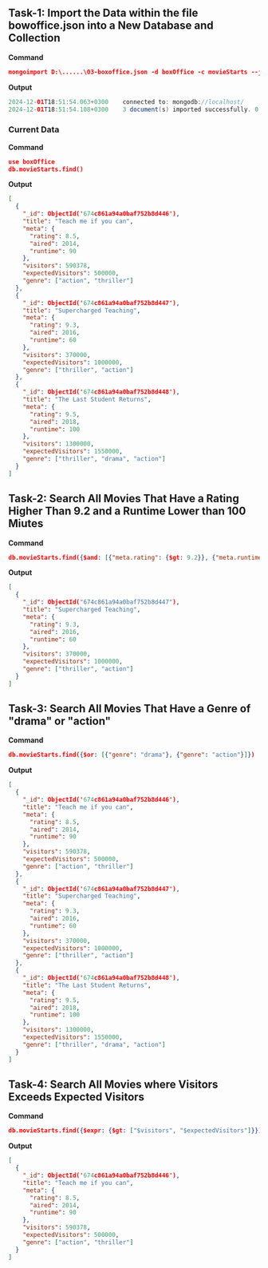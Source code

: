## Task-1: Import the Data within the file bowoffice.json into a New Database and Collection

**Command**
```json
mongoimport D:\......\03-boxoffice.json -d boxOffice -c movieStarts --jsonArray
```
**Output**
```java
2024-12-01T18:51:54.063+0300    connected to: mongodb://localhost/
2024-12-01T18:51:54.108+0300    3 document(s) imported successfully. 0 document(s) failed to import.
```

### Current Data
**Command**

```json
use boxOffice
db.movieStarts.find()
```
**Output**
```json
[
  {
    "_id": ObjectId('674c861a94a0baf752b8d446'),
    "title": "Teach me if you can",
    "meta": {
      "rating": 8.5,
      "aired": 2014,
      "runtime": 90
    },
    "visitors": 590378,
    "expectedVisitors": 500000,
    "genre": ["action", "thriller"]
  },
  {
    "_id": ObjectId('674c861a94a0baf752b8d447'),
    "title": "Supercharged Teaching",
    "meta": {
      "rating": 9.3,
      "aired": 2016,
      "runtime": 60
    },
    "visitors": 370000,
    "expectedVisitors": 1000000,
    "genre": ["thriller", "action"]
  },
  {
    "_id": ObjectId('674c861a94a0baf752b8d448'),
    "title": "The Last Student Returns",
    "meta": {
      "rating": 9.5,
      "aired": 2018,
      "runtime": 100
    },
    "visitors": 1300000,
    "expectedVisitors": 1550000,
    "genre": ["thriller", "drama", "action"]
  }
]
```
## Task-2: Search All Movies That Have a Rating Higher Than 9.2 and a Runtime Lower than 100 Miutes

**Command**
```json
db.movieStarts.find({$and: [{"meta.rating": {$gt: 9.2}}, {"meta.runtime": {$lt: 100}}]})
```
**Output**
```json
[
  {
    "_id": ObjectId("674c861a94a0baf752b8d447"),
    "title": "Supercharged Teaching",
    "meta": {
      "rating": 9.3,
      "aired": 2016,
      "runtime": 60
    },
    "visitors": 370000,
    "expectedVisitors": 1000000,
    "genre": ["thriller", "action"]
  }
]
```
## Task-3: Search All Movies That Have a Genre of "drama" or "action"

**Command**
```json
db.movieStarts.find({$or: [{"genre": "drama"}, {"genre": "action"}]})
```
**Output**
```json
[
  {
    "_id": ObjectId('674c861a94a0baf752b8d446'),
    "title": "Teach me if you can",
    "meta": {
      "rating": 8.5,
      "aired": 2014,
      "runtime": 90
    },
    "visitors": 590378,
    "expectedVisitors": 500000,
    "genre": ["action", "thriller"]
  },
  {
    "_id": ObjectId('674c861a94a0baf752b8d447'),
    "title": "Supercharged Teaching",
    "meta": {
      "rating": 9.3,
      "aired": 2016,
      "runtime": 60
    },
    "visitors": 370000,
    "expectedVisitors": 1000000,
    "genre": ["thriller", "action"]
  },
  {
    "_id": ObjectId('674c861a94a0baf752b8d448'),
    "title": "The Last Student Returns",
    "meta": {
      "rating": 9.5,
      "aired": 2018,
      "runtime": 100
    },
    "visitors": 1300000,
    "expectedVisitors": 1550000,
    "genre": ["thriller", "drama", "action"]
  }
]
```
## Task-4: Search All Movies where Visitors Exceeds Expected Visitors

**Command**
```json
db.movieStarts.find({$expr: {$gt: ["$visitors", "$expectedVisitors"]}})
```
**Output**
```json
[
  {
    "_id": ObjectId('674c861a94a0baf752b8d446'),
    "title": "Teach me if you can",
    "meta": {
      "rating": 8.5,
      "aired": 2014,
      "runtime": 90
    },
    "visitors": 590378,
    "expectedVisitors": 500000,
    "genre": ["action", "thriller"]
  }
]
```